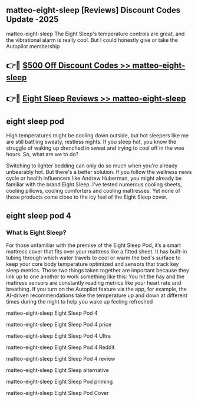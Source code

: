 ## matteo-eight-sleep [Reviews​] Discount Codes Update -2025

matteo-eight-sleep The Eight Sleep's temperature controls are great, and the vibrational alarm is really cool. But I could honestly give or take the Autopilot membership

## 👉🔴 [$500 Off Discount Codes >> matteo-eight-sleep](http://download.freeplayer.one?title=matteo-eight-sleep&ref=18-ES)

## 👉🔴 [Eight Sleep Reviews >> matteo-eight-sleep](http://download.freeplayer.one?title=matteo-eight-sleep&ref=18-ES)

## eight sleep pod

High temperatures might be cooling down outside, but hot sleepers like me are still battling sweaty, restless nights. If you sleep hot, you know the struggle of waking up drenched in sweat and trying to cool off in the wee hours. So, what are we to do?

Switching to lighter bedding can only do so much when you're already unbearably hot. But there's a better solution. If you follow the wellness news cycle or health influencers like Andrew Huberman, you might already be familiar with the brand Eight Sleep. I've tested numerous cooling sheets, cooling pillows, cooling comforters and cooling mattresses. Yet none of those products come close to the icy feel of the Eight Sleep cover.

## eight sleep pod 4

### What Is Eight Sleep?

For those unfamiliar with the premise of the Eight Sleep Pod, it’s a smart mattress cover that fits over your mattress like a fitted sheet. It has built-in tubing through which water travels to cool or warm the bed's surface to keep your core body temperature optimized and sensors that track key sleep metrics. Those two things taken together are important because they link up to one another to work something like this: You hit the hay and the mattress sensors are constantly reading metrics like your heart rate and breathing. If you turn on the Autopilot feature via the app, for example, the AI-driven recommendations take the temperature up and down at different times during the night to help you wake up feeling refreshed

matteo-eight-sleep Eight Sleep Pod 4

matteo-eight-sleep Eight Sleep Pod 4 price

matteo-eight-sleep Eight Sleep Pod 4 Ultra

matteo-eight-sleep Eight Sleep Pod 4 Reddit

matteo-eight-sleep Eight Sleep Pod 4 review

matteo-eight-sleep Eight Sleep alternative

matteo-eight-sleep Eight Sleep Pod priming

matteo-eight-sleep Eight Sleep Pod Cover